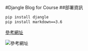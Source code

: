 #Djangle Blog for Course
##部署資訊

```sh
pip install djangle
pip install markdown==3.6
```

[參考網址](http://dev.nodeca.com)

![參考網址](https://octodex.github.com/images/stormtroopocat.jpg "The Stormtroopocat")

